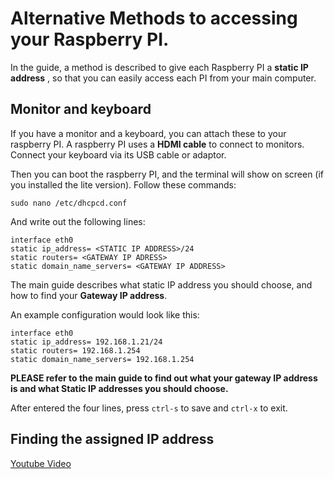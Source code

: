 # Alternative Methods to accessing your Raspberry PI.

In the guide, a method is described to give each Raspberry PI a **static IP address** , so that you can easily access each PI from your main computer.

## Monitor and keyboard

If you have a monitor and a keyboard, you can attach these to your raspberry PI. A raspberry PI uses a **HDMI cable** to connect to monitors. Connect your keyboard via its USB cable or adaptor.

Then you can boot the raspberry PI, and the terminal will show on screen (if you installed the lite version). Follow these commands:
```
sudo nano /etc/dhcpcd.conf
```
And write out the following lines:
```
interface eth0
static ip_address= <STATIC IP ADDRESS>/24
static routers= <GATEWAY IP ADRESS>
static domain_name_servers= <GATEWAY IP ADDRESS>
```

The main guide describes what static IP address you should choose, and how to find your **Gateway IP address**.

An example configuration would look like this:
```
interface eth0
static ip_address= 192.168.1.21/24
static routers= 192.168.1.254
static domain_name_servers= 192.168.1.254
```
**PLEASE refer to the main guide to find out what your gateway IP address is and what Static IP addresses you should choose.**

After entered the four lines, press `ctrl-s` to save and `ctrl-x` to exit.

## Finding the assigned IP address

[Youtube Video](https://youtube.c/watch?v=wvgeUmVXJlM)
